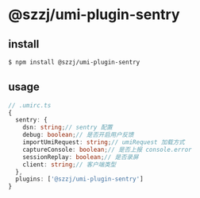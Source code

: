 # @szzj/umi-plugin-sentry

## install

```bash
$ npm install @szzj/umi-plugin-sentry
```

## usage

```ts
// .umirc.ts
{
  sentry: {
    dsn: string;// sentry 配置
    debug: boolean;// 是否开启用户反馈
    importUmiRequest: string;// umiRequest 加载方式
    captureConsole: boolean;// 是否上报 console.error
    sessionReplay: boolean;// 是否录屏
    client: string;// 客户端类型
  },
  plugins: ['@szzj/umi-plugin-sentry']
}
```
